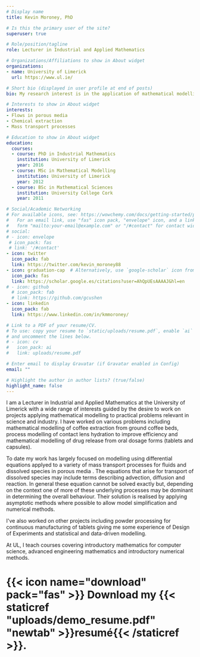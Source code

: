 ```yaml
---
# Display name
title: Kevin Moroney, PhD

# Is this the primary user of the site?
superuser: true

# Role/position/tagline
role: Lecturer in Industrial and Applied Mathematics

# Organizations/Affiliations to show in About widget
organizations:
- name: University of Limerick
  url: https://www.ul.ie/

# Short bio (displayed in user profile at end of posts)
bio: My research interest is in the application of mathematical modelling to help understand real world problems in science and industry

# Interests to show in About widget
interests:
- Flows in porous media
- Chemical extraction
- Mass transport processes

# Education to show in About widget
education:
  courses:
  - course: PhD in Industrial Mathematics
    institution: University of Limerick
    year: 2016
  - course: MSc in Mathematical Modelling
    institution: University of Limerick
    year: 2012
  - course: BSc in Mathematical Sciences 
    institution: University College Cork
    year: 2011

# Social/Academic Networking
# For available icons, see: https://wowchemy.com/docs/getting-started/page-builder/#icons
#   For an email link, use "fas" icon pack, "envelope" icon, and a link in the
#   form "mailto:your-email@example.com" or "/#contact" for contact widget.
# social:
# - icon: envelope
 # icon_pack: fas
 # link: '/#contact'
- icon: twitter
  icon_pack: fab
  link: https://twitter.com/kevin_moroney88
- icon: graduation-cap  # Alternatively, use `google-scholar` icon from `ai` icon pack
  icon_pack: fas
  link: https://scholar.google.es/citations?user=AhQpUEsAAAAJ&hl=en
# - icon: github
  # icon_pack: fab
  # link: https://github.com/gcushen
- icon: linkedin
  icon_pack: fab
  link: https://www.linkedin.com/in/kmmoroney/

# Link to a PDF of your resume/CV.
# To use: copy your resume to `static/uploads/resume.pdf`, enable `ai` icons in `params.toml`, 
# and uncomment the lines below.
# - icon: cv
#   icon_pack: ai
#   link: uploads/resume.pdf

# Enter email to display Gravatar (if Gravatar enabled in Config)
email: ""

# Highlight the author in author lists? (true/false)
highlight_name: false
---
```


I am a Lecturer in Industrial and Applied Mathematics at the University of Limerick with a wide range of interests guided by the desire to work on projects applying mathematical modelling to practical problems relevant in science and industry. I have worked on various problems including mathematical modelling of coffee extraction from ground coffee beds, process modelling of contact lens hydration to improve efficiency and mathematical modelling of drug release from oral dosage forms (tablets and capsules).  

To date my work has largely focused on modelling using differential equations applyed to a variety of mass transport processes for fluids and dissolved species in porous media . The equations that arise for transport of dissolved species may include terms describing advection, diffusion and reaction. In general these equation cannot be solved exactly but, depending on the context one of more of these underlying processes may be dominant in determining the overall behaviour. Their solution is realised by applying asymptotic methods where possible to allow model simplification and numerical methods. 

I've also worked on other projects including powder processing for continuous manufacturing of tablets giving me some experience of Design of Experiments and statistical and data-driven modelling. 

At UL, I teach courses covering introductory mathematics for computer science, advanced engineering mathematics and introductory numerical methods.

# {{< icon name="download" pack="fas" >}} Download my {{< staticref "uploads/demo_resume.pdf" "newtab" >}}resumé{{< /staticref >}}.
